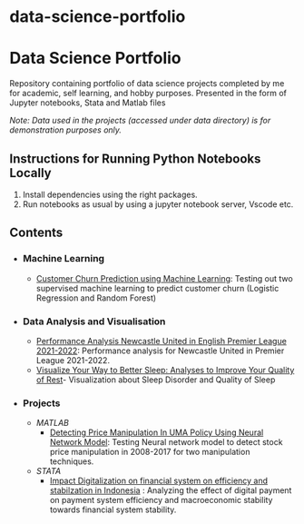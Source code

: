 # data-science-portfolio
# Data Science Portfolio
Repository containing portfolio of data science projects completed by me for academic, self learning, and hobby purposes. Presented in the form of Jupyter notebooks, Stata and Matlab files 

_Note: Data used in the projects (accessed under data directory) is for demonstration purposes only._

## Instructions for Running Python Notebooks Locally
1. Install dependencies using the right packages.
2. Run notebooks as usual by using a jupyter notebook server, Vscode etc.

## Contents

- ### Machine Learning
  - [Customer Churn Prediction using Machine Learning](https://github.com/astoadhi/Customer-Churn-Prediction-using-Machine-Learning): Testing out two supervised machine learning to predict customer churn (Logistic Regression and Random Forest)

- ### Data Analysis and Visualisation
  - [Performance Analysis Newcastle United in English Premier League 2021-2022](https://github.com/astoadhi/Performance-Analysis-Newcastle-United-in-English-Premier-League-2021-2022): Performance analysis for Newcastle United in Premier League 2021-2022.
  - [Visualize Your Way to Better Sleep: Analyses to Improve Your Quality of Rest](https://medium.com/@asto.adhinugroho/visualize-your-way-to-better-sleep-analysis-to-improve-your-quality-of-rest-sekolah-data-6c9667e39647)- Visualization about Sleep Disorder and Quality of Sleep
- ### Projects
  - _MATLAB_
      - [Detecting Price Manipulation In UMA Policy Using Neural Network Model](https://github.com/astoadhi/Detecting-Price-Manipulation-In-UMA-Policy-Using-Neural-Network-Model): Testing Neural network model to detect stock price manipulation in 2008-2017 for two manipulation techniques.
  - _STATA_
      - [Impact Digitalization on financial system on efficiency and stabilzation in Indonesia](https://github.com/astoadhi/Impact-Digitalization-on-financial-system-on-efficiency-and-stabilzation-in-Indonesia) : Analyzing the effect of digital payment on payment system efficiency and macroeconomic stability towards financial system stability.
